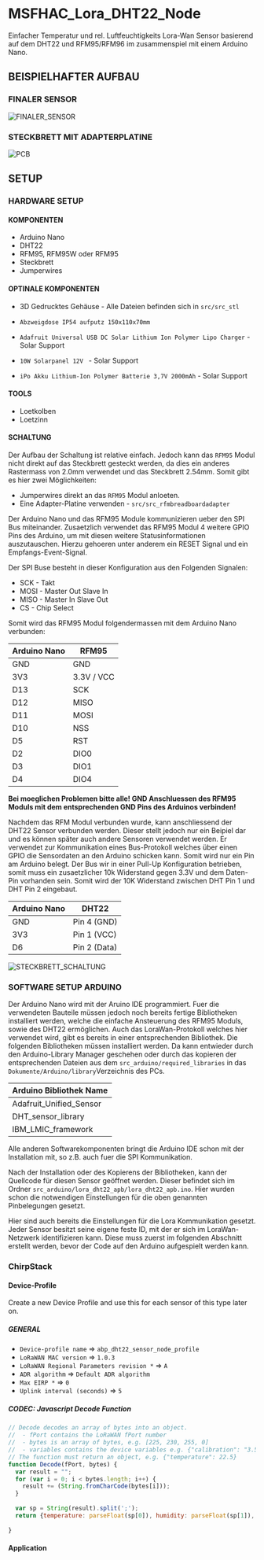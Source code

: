 # MSFHAC_Lora_DHT22_Node

Einfacher Temperatur und rel. Luftfeuchtigkeits Lora-Wan Sensor basierend auf dem DHT22 und RFM95/RFM96 im zusammenspiel mit einem Arduino Nano.


## BEISPIELHAFTER AUFBAU

### FINALER SENSOR

![FINALER_SENSOR](documenation/images/finaler_sensor_beispiel.jpg)


### STECKBRETT MIT ADAPTERPLATINE

![PCB](documenation/images/finaler_sensor_pcb.jpg)




## SETUP

### HARDWARE SETUP

#### KOMPONENTEN

* Arduino Nano
* DHT22
* RFM95, RFM95W oder RFM95
* Steckbrett
* Jumperwires


#### OPTINALE KOMPONENTEN

* 3D Gedrucktes Gehäuse - Alle Dateien befinden sich in `src/src_stl`
* `Abzweigdose IP54 aufputz 150x110x70mm`

* `Adafruit Universal USB DC Solar Lithium Ion Polymer Lipo Charger` - Solar Support
* `10W Solarpanel 12V ` - Solar Support
* `iPo Akku Lithium-Ion Polymer Batterie 3,7V 2000mAh` - Solar Support

#### TOOLS

* Loetkolben
* Loetzinn

#### SCHALTUNG

Der Aufbau der Schaltung ist relative einfach. Jedoch kann das `RFM95` Modul nicht direkt auf das Steckbrett gesteckt werden, da dies ein anderes Rastermass von 2.0mm verwendet und das Steckbrett 2.54mm. Somit gibt es hier zwei Möglichkeiten:

* Jumperwires direkt an das `RFM95` Modul anloeten.
* Eine Adapter-Platine verwenden - `src/src_rfmbreadboardadapter` 


Der Arduino Nano und das RFM95 Module kommunizieren ueber den SPI Bus miteinander. Zusaetzlich verwendet das RFM95 Modul 4 weitere GPIO Pins des Arduino, um mit diesen weitere Statusinformationen auszutauschen. Hierzu gehoeren unter anderem ein RESET Signal und ein Empfangs-Event-Signal.

Der SPI Buse besteht in dieser Konfiguration aus den Folgenden Signalen:

* SCK - Takt
* MOSI - Master Out Slave In 
* MISO - Master In Slave Out
* CS - Chip Select

Somit wird das RFM95 Modul folgendermassen mit dem Arduino Nano verbunden:

| Arduino Nano  	| RFM95      	|
|---------------	|------------	|
| GND           	| GND        	|
| 3V3           	| 3.3V / VCC 	|
| D13           	| SCK        	|
| D12           	| MISO       	|
| D11           	| MOSI       	|
| D10           	| NSS        	|
| D5            	| RST        	|
| D2            	| DIO0       	|
| D3            	| DIO1       	|
| D4            	| DIO4       	|


**Bei moeglichen Problemen bitte alle! GND Anschluessen des RFM95 Moduls mit dem entsprechenden GND Pins des Arduinos verbinden!**


Nachdem das RFM Modul verbunden wurde, kann anschliessend der DHT22 Sensor verbunden werden.
Dieser stellt jedoch nur ein Beipiel dar und es können später auch andere Sensoren verwendet werden.
Er verwendet zur Kommunikation eines Bus-Protokoll welches über einen GPIO die Sensordaten an den Arduino schicken kann.
Somit wird nur ein Pin am Arduino belegt.
Der Bus wir in einer Pull-Up Konfiguration betrieben, somit muss ein zusaetzlicher 10k Widerstand gegen 3.3V und dem Daten-Pin vorhanden sein.
Somit wird der 10K Widerstand zwischen DHT Pin 1 und DHT Pin 2 eingebaut.

| Arduino Nano 	| DHT22        	|
|--------------	|--------------	|
| GND          	| Pin 4 (GND)  	|
| 3V3          	| Pin 1 (VCC)  	|
| D6           	| Pin 2 (Data) 	|


![STECKBRETT_SCHALTUNG](src/src_schematic/sensor_fritzing/lora_sensor_schem_Steckplatine.png)











### SOFTWARE SETUP ARDUINO

Der Arduino Nano wird mit der Aruino IDE programmiert. Fuer die verwendeten Bauteile müssen jedoch noch bereits fertige Bibliotheken installiert werden, welche die einfache Ansteuerung des RFM95 Moduls, sowie des DHT22 ermöglichen. Auch das LoraWan-Protokoll welches hier verwendet wird, gibt es bereits in einer entsprechenden Bibliothek. Die folgenden Bibliotheken müssen installiert werden. Da kann entwieder durch den Arduino-Library Manager geschehen oder durch das kopieren der entsprechenden Dateien aus dem `src_arduino/required_libraries` in das `Dokumente/Arduino/library`Verzeichnis des PCs.


| Arduino Bibliothek Name 	|
|-------------------------	|
| Adafruit_Unified_Sensor 	|
| DHT_sensor_library      	|
| IBM_LMIC_framework      	|

Alle anderen Softwarekomponenten bringt die Arduino IDE schon mit der Installation mit, so z.B. auch fuer die SPI Kommunikation.

Nach der Installation oder des Kopierens der Bibliotheken, kann der Quellcode für diesen Sensor geöffnet werden.
Dieser befindet sich im Ordner `src_arduino/lora_dht22_apb/lora_dht22_apb.ino`.
Hier wurden schon die notwendigen Einstellungen für die oben genannten Pinbelegungen gesetzt.

Hier sind auch bereits die Einstellungen für die Lora Kommunikation gesetzt. Jeder Sensor besitzt seine eigene feste ID, mit der er sich im LoraWan-Netzwerk identifizieren kann. Diese muss zuerst im folgenden Abschnitt erstellt werden, bevor der Code auf den Arduino aufgespielt werden kann.







### ChirpStack

#### Device-Profile

Create a new Device Profile and use this for each sensor of this type later on.

##### GENERAL

* `Device-profile name` => `abp_dht22_sensor_node_profile`
* `LoRaWAN MAC version` => `1.0.3` 
* `LoRaWAN Regional Parameters revision *` => `A`
* `ADR algorithm` => `Default ADR algorithm`
* `Max EIRP *` => `0` 
* `Uplink interval (seconds)` => `5` 



##### CODEC: Javascript Decode Function

```js
// Decode decodes an array of bytes into an object.
//  - fPort contains the LoRaWAN fPort number
//  - bytes is an array of bytes, e.g. [225, 230, 255, 0]
//  - variables contains the device variables e.g. {"calibration": "3.5"} (both the key / value are of type string)
// The function must return an object, e.g. {"temperature": 22.5}
function Decode(fPort, bytes) {
  var result = "";
  for (var i = 0; i < bytes.length; i++) {
    result += (String.fromCharCode(bytes[i]));
  }
  
  var sp = String(result).split(';');
  return {temperature: parseFloat(sp[0]), humidity: parseFloat(sp[1]), battery: parseFloat(sp[2]),charging: parseFloat(sp[3])}
    
}
```

#### Application
